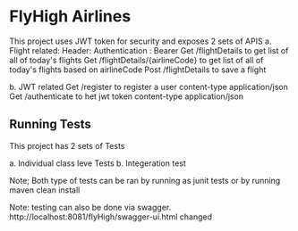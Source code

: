 
# FlyHigh Airlines

This project uses JWT token for security and exposes 2 sets of APIS
 a. Flight related: Header: Authentication : Bearer <token value>
        Get /flightDetails to get list of all of today's flights 
        Get /flightDetails/{airlineCode} to get list of all of today's flights  based on airlineCode
        Post /flightDetails to save a flight

b. JWT related
        Get  /register to register a user   content-type application/json
        Get  /authenticate to het jwt token content-type application/json


## Running Tests

This project has 2 sets of Tests

a. Individual class leve Tests
b. Integeration test

Note; Both type of tests can be ran by running as junit tests
 or by running maven clean install

Note: testing can also be done via swagger. http://localhost:8081/flyHigh/swagger-ui.html
changed